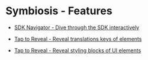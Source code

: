 # Symbiosis - Features
*   [SDK Navigator - Dive through the SDK interactively](./sdk-navigator/sdk-navigator-dive-through-the-sdk-interactively.md)
    
*   [Tap to Reveal - Reveal translations keys of elements](./tap-to-reveal-translation-keys/tap-to-reveal-reveal-translations-keys-of-elements.md)
    
*   [Tap to Reveal - Reveal styling blocks of UI elements](./tap-to-reveal-styling-blocks/tap-to-reveal-reveal-styling-blocks-of-ui-elements.md)